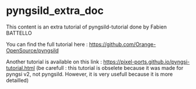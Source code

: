 # pyngsild_extra_doc
This content is an extra tutorial of pyngsild-tutorial done by Fabien BATTELLO

You can find the full tutorial here :
https://github.com/Orange-OpenSource/pyngsild

Another tutorial is available on this link :
https://pixel-ports.github.io/pyngsi-tutorial.html
(be carefull : this tutorial is obselete because it was made for pyngsi v2, not pyngsild. However, it is very usefull because it is more detailled)
